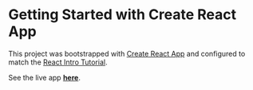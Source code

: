# Getting Started with Create React App

This project was bootstrapped with [Create React App](https://github.com/facebook/create-react-app) and configured to match the [React Intro Tutorial](https://reactjs.org/tutorial/tutorial.html).

See the live app **[here](https://chaserobertson.github.io/tic-tac-toe)**.
